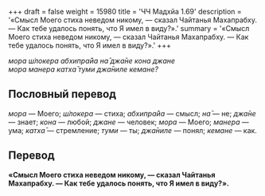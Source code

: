 +++
draft = false
weight = 15980
title = 'ЧЧ Мадхйа 1.69'
description = '«Смысл Моего стиха неведом никому, — сказал Чайтанья Махапрабху. — Как тебе удалось понять, что Я имел в виду?».'
summary = '«Смысл Моего стиха неведом никому, — сказал Чайтанья Махапрабху. — Как тебе удалось понять, что Я имел в виду?».'
+++

_мора ш́локера абхипра̄йа на̄ джа̄не кона джане  
мора манера катха̄ туми джа̄ниле кемане?_

## Пословный перевод

_мора_ — Моего; _ш́локера_ — стиха; _абхипра̄йа_ — смысл; _на̄_ — не; _джа̄не_ — знает; _кона_ — любой; _джане_ — человек; _мора_ — Моего; _манера_ — ума; _катха̄_ — стремление; _туми_ — ты; _джа̄ниле_ — понял; _кемане_ — как.

## Перевод

**«Смысл Моего стиха неведом никому, — сказал Чайтанья Махапрабху. — Как тебе удалось понять, что Я имел в виду?».**
